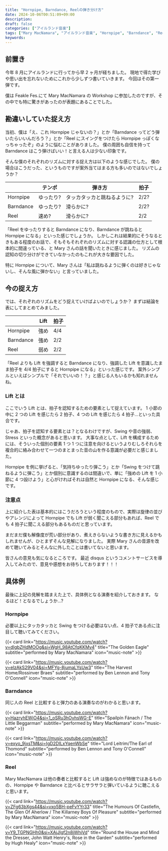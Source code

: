 ```yaml
---
title: "Hornpipe, Barndance, Reelの弾き分け方"
date: 2024-10-06T00:51:09+09:00
description:
draft: false
categories: ["アイルランド音楽"]
tags: ["Mary MacNamara", "アイルランド音楽", "Hornpipe", "Barndance", "Reel"]
keywords:
---
```


## 前置き

今年 8 月にアイルランドに行ってから早 2 ヶ月が経ちました。
現地で得た学びや思い出を忘れないためにこれから少しずつ書いていきます。
今回はその第一弾です。

僕は Feakle Fes.にて Mary MacNamara の Workshop に参加したのですが、その中でも特に驚きがあったのが表題にあることでした。

<!--more-->

## 勘違いしていた捉え方

当初、僕は「え、これ Hornpipe じゃないの？」とか「Barndance ってどう弾いたらいいんだろう？」とか「Reel にスイングをつけたら Hornpipe っぽくなっちゃったぞ」のように悩むことがありました。
僕の周囲も自信を持って Barndance はこう弾けばいい！と言える人は少ない印象です。

そんな僕のそれぞれのリズムに対する捉え方は以下のような感じでした。
僕の場合はこうだった、というものですが案外当てはまる方も多いのではないでしょうか？

|           | テンポ    | 弾き方                      | 拍子 |
| --------- | --------- | --------------------------- | ---- |
| Hornpipe  | ゆったり? | タッカタッカと跳ねるように? | 2/2? |
| Barndance | ゆったり? | 滑らかに?                   | 2/2? |
| Reel      | 速め?     | 滑らかに?                   | 2/2  |

「Reel をゆったりすると Barndance になり、Barndance が跳ねると Hornpipe になる」といった感じでしょうか。
しかしこれは結果的にそうなるときもある程度のお話で、そもそもそれぞれのリズムに対する認識の仕方として根本的に間違っている、と Mary さんの話を聞いたときに感じました。
リズムの認知の切り分けができていなかったのもこれが大きな要因でした。

特に Hornpipe について、Mary さんは「私は跳ねるように弾くのは好きじゃないし、そんな風に弾かない」と言っていました。

## 今の捉え方

では、それぞれのリズムをどう捉えていけばよいのでしょうか？
まずは結論を表にしてまとめてみました。

|           | Lift | 拍子 |
| --------- | ---- | ---- |
| Hornpipe  | 強め | 4/4  |
| Barndance | 強め | 2/2  |
| Reel      | 弱め | 2/2  |

「Reel よりも Lift を強調すると Barndance になり、強調した Lift を意識したまま拍子を 4/4 拍子にすると Hornpipe になる」といった感じです。
案外シンプルといえばシンプルで「それでいいの！？」と感じる人もいるかも知れませんね。

### Lift とは

ここでいう Lift とは、拍子を認知するための要素として捉えています。
1 小節の中に 2 つの Lift を感じたら 2 拍子、4 つの Lift を感じたら 4 拍子...といった具合です。

じゃあ、拍子を認知する要素とは？となるわけですが、Swing や音の強弱、Stress といった概念があると思います。
大事な点として、Lift を構成するためには、そういった個別の要素 1 つ 1 つに注意を向けるというよりむしろそれらを複合的に絡み合わせて一つのまとまった音の山を作る意識が必要だと感じました。

Hornpipe を例に挙げると、「気持ちゆったり弾こう」とか「Swing をつけて跳ねるように弾こう」とか個別に意識するのは間違いで、単に「強めの Lift を 1 小節に 4 つ設けよう」と心がければそれは自然と Hornpipe になる、そんな感じです。

### 注意点

上に紹介した表は基本的にはこうだろうという程度のもので、実際は旋律の並びやアレンジによって Hornpipe でも Lift が弱く聞こえる部分もあれば、Reel でも 4 拍子に聞こえる部分もあるものだと思っています。

まだまだ僕も解像度が荒い部分があり、煮えきらないような書き方に見えるかもしれませんが、ひとまずそんな見解になりました。
実際 Mary さんの音源を改めて聴いてみるとそんなに外したことは書いてないと思います。

皆さんの意見も気になるところです。
最近 disqus というコメントサービスを導入してみたので、意見や感想をお待ちしております！！！

## 具体例

最後に上記の見解を踏まえた上で、具体例となる演奏を紹介しておきます。
なるほど！となるでしょうか...?

### Hornpipe

必要以上にタッカタッカと Swing をつける必要はない点、4 拍子である点に注目して聴いてみてください。

{{< card link="https://music.youtube.com/watch?v=dIgbZHdMOOg&si=WgH_98AtCfqKKMv4" title="The Golden Eagle" subtitle="performed by Mary MacNamara" icon="music-note" >}}

{{< card link="https://music.youtube.com/watch?v=elzAkS29V04&si=MFYg-8jumaLYsUw3" title="The Harvest Home/Rossinver Braes" subtitle="performed by Ben Lennon and Tony O'Connell" icon="music-note" >}}

### Barndance

同じ人の Reel と比較すると弾力のある演奏なのがわかると思います。

{{< card link="https://music.youtube.com/watch?v=HazryhEWjO4&si=1_oSRu3hOvhsWG-E" title="Spailpín Fánach / The Little Beggarman" subtitle="performed by Mary MacNamara" icon="music-note" >}}

{{< card link="https://music.youtube.com/watch?v=exyo_9jxsTM&si=IgD2DILxYqenWbSe" title="Lord Leitrim/The Earl of Thomond" subtitle="performed by Ben Lennon and Tony O'Connell" icon="music-note" >}}

### Reel

Mary MacNamara は他の奏者と比較すると Lift は強めなのが特徴ではあるものの、Hornpipe や Barndance と比べるとサラサラと弾いているように聴こえると思います。

{{< card link="https://music.youtube.com/watch?v=ZFg63bXgs44&si=vxo5BH-peFvYYr33" title="The Humours Of Castlefin, The Glen Of Aherlow / The Killarney Boys Of Pleasure" subtitle="performed by Mary MacNamara" icon="music-note" >}}

{{< card link="https://music.youtube.com/watch?v=Y9_TGPNGHh0&si=XAjJlgf2n8jWhjVd" title="Round the House and Mind the Dresser, John Watt Henry's, Rose in the Garden" subtitle="performed by Hugh Healy" icon="music-note" >}}
